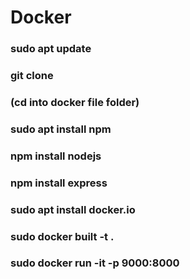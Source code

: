 # Docker
### sudo apt update
### git clone <link>
### (cd into docker file folder)
### sudo apt install npm
### npm install nodejs
### npm install express
### sudo apt install docker.io
### sudo docker built -t <imgname> .
### sudo docker run -it -p 9000:8000 <imgname>
